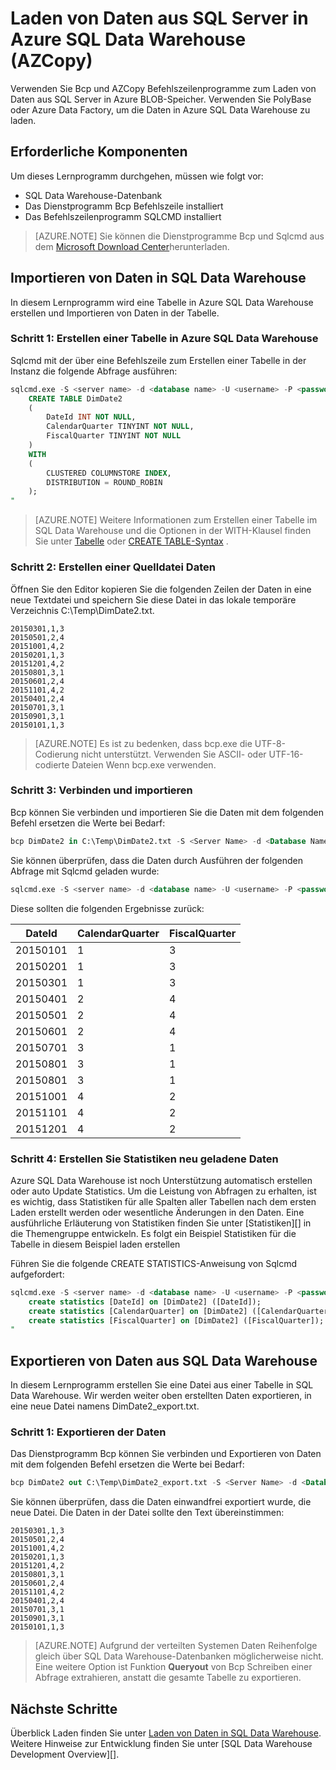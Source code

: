 <properties
   pageTitle="Laden von Daten aus SQL Server in Azure SQL Data Warehouse (PolyBase) | Microsoft Azure"
   description="Verwendet Bcp Daten aus SQL Server, Flatfiles, AZCopy von Daten in Azure BLOB-Speicher und PolyBase zum Einlesen von Daten in Azure SQL Data Warehouse exportieren."
   services="sql-data-warehouse"
   documentationCenter="NA"
   authors="ckarst"
   manager="barbkess"
   editor=""/>

<tags
   ms.service="sql-data-warehouse"
   ms.devlang="NA"
   ms.topic="get-started-article"
   ms.tgt_pltfrm="NA"
   ms.workload="data-services"
   ms.date="06/30/2016"
   ms.author="cakarst;barbkess;sonyama"/>


# <a name="load-data-from-sql-server-into-azure-sql-data-warehouse-azcopy"></a>Laden von Daten aus SQL Server in Azure SQL Data Warehouse (AZCopy)

Verwenden Sie Bcp und AZCopy Befehlszeilenprogramme zum Laden von Daten aus SQL Server in Azure BLOB-Speicher. Verwenden Sie PolyBase oder Azure Data Factory, um die Daten in Azure SQL Data Warehouse zu laden. 


## <a name="prerequisites"></a>Erforderliche Komponenten

Um dieses Lernprogramm durchgehen, müssen wie folgt vor:

- SQL Data Warehouse-Datenbank
- Das Dienstprogramm Bcp Befehlszeile installiert
- Das Befehlszeilenprogramm SQLCMD installiert

>[AZURE.NOTE] Sie können die Dienstprogramme Bcp und Sqlcmd aus dem [Microsoft Download Center][]herunterladen.

## <a name="import-data-into-sql-data-warehouse"></a>Importieren von Daten in SQL Data Warehouse

In diesem Lernprogramm wird eine Tabelle in Azure SQL Data Warehouse erstellen und Importieren von Daten in der Tabelle.

### <a name="step-1-create-a-table-in-azure-sql-data-warehouse"></a>Schritt 1: Erstellen einer Tabelle in Azure SQL Data Warehouse

Sqlcmd mit der über eine Befehlszeile zum Erstellen einer Tabelle in der Instanz die folgende Abfrage ausführen:

```sql
sqlcmd.exe -S <server name> -d <database name> -U <username> -P <password> -I -Q "
    CREATE TABLE DimDate2
    (
        DateId INT NOT NULL,
        CalendarQuarter TINYINT NOT NULL,
        FiscalQuarter TINYINT NOT NULL
    )
    WITH
    (
        CLUSTERED COLUMNSTORE INDEX,
        DISTRIBUTION = ROUND_ROBIN
    );
"
```

>[AZURE.NOTE] Weitere Informationen zum Erstellen einer Tabelle im SQL Data Warehouse und die Optionen in der WITH-Klausel finden Sie unter [Tabelle][] oder [CREATE TABLE-Syntax][] .

### <a name="step-2-create-a-source-data-file"></a>Schritt 2: Erstellen einer Quelldatei Daten

Öffnen Sie den Editor kopieren Sie die folgenden Zeilen der Daten in eine neue Textdatei und speichern Sie diese Datei in das lokale temporäre Verzeichnis C:\Temp\DimDate2.txt.

```
20150301,1,3
20150501,2,4
20151001,4,2
20150201,1,3
20151201,4,2
20150801,3,1
20150601,2,4
20151101,4,2
20150401,2,4
20150701,3,1
20150901,3,1
20150101,1,3
```

> [AZURE.NOTE] Es ist zu bedenken, dass bcp.exe die UTF-8-Codierung nicht unterstützt. Verwenden Sie ASCII- oder UTF-16-codierte Dateien Wenn bcp.exe verwenden.

### <a name="step-3-connect-and-import-the-data"></a>Schritt 3: Verbinden und importieren
Bcp können Sie verbinden und importieren Sie die Daten mit dem folgenden Befehl ersetzen die Werte bei Bedarf:

```sql
bcp DimDate2 in C:\Temp\DimDate2.txt -S <Server Name> -d <Database Name> -U <Username> -P <password> -q -c -t  ','
```

Sie können überprüfen, dass die Daten durch Ausführen der folgenden Abfrage mit Sqlcmd geladen wurde:

```sql
sqlcmd.exe -S <server name> -d <database name> -U <username> -P <password> -I -Q "SELECT * FROM DimDate2 ORDER BY 1;"
```

Diese sollten die folgenden Ergebnisse zurück:

DateId |CalendarQuarter |FiscalQuarter
----------- |--------------- |-------------
20150101 |1 |3
20150201 |1 |3
20150301 |1 |3
20150401 |2 |4
20150501 |2 |4
20150601 |2 |4
20150701 |3 |1
20150801 |3 |1
20150801 |3 |1
20151001 |4 |2
20151101 |4 |2
20151201 |4 |2

### <a name="step-4-create-statistics-on-your-newly-loaded-data"></a>Schritt 4: Erstellen Sie Statistiken neu geladene Daten

Azure SQL Data Warehouse ist noch Unterstützung automatisch erstellen oder auto Update Statistics. Um die Leistung von Abfragen zu erhalten, ist es wichtig, dass Statistiken für alle Spalten aller Tabellen nach dem ersten Laden erstellt werden oder wesentliche Änderungen in den Daten. Eine ausführliche Erläuterung von Statistiken finden Sie unter [Statistiken][] in die Themengruppe entwickeln. Es folgt ein Beispiel Statistiken für die Tabelle in diesem Beispiel laden erstellen

Führen Sie die folgende CREATE STATISTICS-Anweisung von Sqlcmd aufgefordert:

```sql
sqlcmd.exe -S <server name> -d <database name> -U <username> -P <password> -I -Q "
    create statistics [DateId] on [DimDate2] ([DateId]);
    create statistics [CalendarQuarter] on [DimDate2] ([CalendarQuarter]);
    create statistics [FiscalQuarter] on [DimDate2] ([FiscalQuarter]);
"
```

## <a name="export-data-from-sql-data-warehouse"></a>Exportieren von Daten aus SQL Data Warehouse
In diesem Lernprogramm erstellen Sie eine Datei aus einer Tabelle in SQL Data Warehouse. Wir werden weiter oben erstellten Daten exportieren, in eine neue Datei namens DimDate2_export.txt.

### <a name="step-1-export-the-data"></a>Schritt 1: Exportieren der Daten

Das Dienstprogramm Bcp können Sie verbinden und Exportieren von Daten mit dem folgenden Befehl ersetzen die Werte bei Bedarf:

```sql
bcp DimDate2 out C:\Temp\DimDate2_export.txt -S <Server Name> -d <Database Name> -U <Username> -P <password> -q -c -t ','
```
Sie können überprüfen, dass die Daten einwandfrei exportiert wurde, die neue Datei. Die Daten in der Datei sollte den Text übereinstimmen:

```
20150301,1,3
20150501,2,4
20151001,4,2
20150201,1,3
20151201,4,2
20150801,3,1
20150601,2,4
20151101,4,2
20150401,2,4
20150701,3,1
20150901,3,1
20150101,1,3
```

>[AZURE.NOTE] Aufgrund der verteilten Systemen Daten Reihenfolge gleich über SQL Data Warehouse-Datenbanken möglicherweise nicht. Eine weitere Option ist Funktion **Queryout** von Bcp Schreiben einer Abfrage extrahieren, anstatt die gesamte Tabelle zu exportieren.

## <a name="next-steps"></a>Nächste Schritte
Überblick Laden finden Sie unter [Laden von Daten in SQL Data Warehouse][].
Weitere Hinweise zur Entwicklung finden Sie unter [SQL Data Warehouse Development Overview][].

<!--Image references-->

<!--Article references-->

[Laden von Daten in SQL Data Warehouse]: ./sql-data-warehouse-overview-load.md
[SQL Data Warehouse-Anwendungsentwicklung, Überblick]: ./sql-data-warehouse-overview-develop.md
[Tabelle]: ./sql-data-warehouse-tables-overview.md
[Statistik]: ./sql-data-warehouse-tables-statistics.md

<!--MSDN references-->
[bcp]: https://msdn.microsoft.com/library/ms162802.aspx
[CREATE TABLE-syntax]: https://msdn.microsoft.com/library/mt203953.aspx

<!--Other Web references-->
[Microsoft Download Center]: https://www.microsoft.com/download/details.aspx?id=36433
